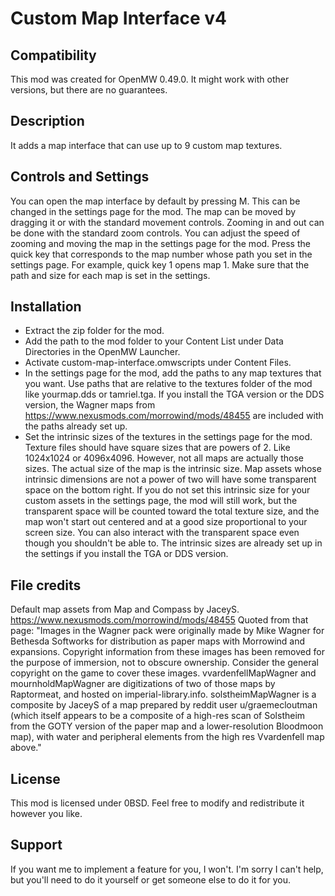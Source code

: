 # Custom Map Interface v4
## Compatibility 
This mod was created for OpenMW 0.49.0.
It might work with other versions, but there are no guarantees.

## Description
It adds a map interface that can use up to 9 custom map textures.

## Controls and Settings
You can open the map interface by default by pressing M. This can be changed in
the settings page for the mod. The map can be moved by dragging it or with the
standard movement controls. Zooming in and out can be done with the standard
zoom controls. You can adjust the speed of zooming and moving the map in the
settings page for the mod. Press the quick key that corresponds to the map
number whose path you set in the settings page. For example, quick key 1 opens
map 1. Make sure that the path and size for each map is set in the settings.

## Installation
- Extract the zip folder for the mod.
- Add the path to the mod folder to your Content List under Data Directories in
  the OpenMW Launcher.
- Activate custom-map-interface.omwscripts under Content Files.
- In the settings page for the mod, add the paths to any map textures that you
  want. Use paths that are relative to the textures folder of the mod like
  yourmap.dds or tamriel.tga. If you install the TGA version or the DDS version,
  the Wagner maps from https://www.nexusmods.com/morrowind/mods/48455 are
  included with the paths already set up.
- Set the intrinsic sizes of the textures in the settings page for the mod.
  Texture files should have square sizes that are powers of 2. Like 1024x1024
  or 4096x4096. However, not all maps are actually those sizes. The actual size
  of the map is the intrinsic size. Map assets whose intrinsic dimensions are 
  not a power of two will have some transparent space on the bottom right. If
  you do not set this intrinsic size for your custom assets in the settings
  page, the mod will still work, but the transparent space will be counted
  toward the total texture size, and the map won't start out centered and at
  a good size proportional to your screen size. You can also interact with the
  transparent space even though you shouldn't be able to. The intrinsic sizes
  are already set up in the settings if you install the TGA or DDS version.

## File credits
Default map assets from Map and Compass by JaceyS.
https://www.nexusmods.com/morrowind/mods/48455 Quoted from that page: "Images in
the Wagner pack were originally made by Mike Wagner for Bethesda Softworks for
distribution as paper maps with Morrowind and expansions. Copyright information
from these images has been removed for the purpose of immersion, not to obscure
ownership. Consider the general copyright on the game to cover these images.
vvardenfellMapWagner and mournholdMapWagner are digitizations of two of those
maps by Raptormeat, and hosted on imperial-library.info. solstheimMapWagner is
a composite by JaceyS of a map prepared by reddit user u/graemecloutman (which
itself appears to be a composite of a high-res scan of Solstheim from the GOTY
version of the paper map and a lower-resolution Bloodmoon map), with water and
peripheral elements from the high res Vvardenfell map above."

## License
This mod is licensed under 0BSD. Feel free to modify and redistribute it however
you like.

## Support
If you want me to implement a feature for you, I won't. I'm sorry I can't help,
but you'll need to do it yourself or get someone else to do it for you.

